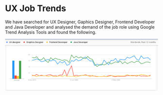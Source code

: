 # UX Job Trends

We have searched for UX Designer, Gaphics Designer, Frontend Developer and Java Developer and analysed the demand of the job role using Google Trend Analysis Tools and found the following.   

![](../.gitbook/assets/image%20%281%29.png)

